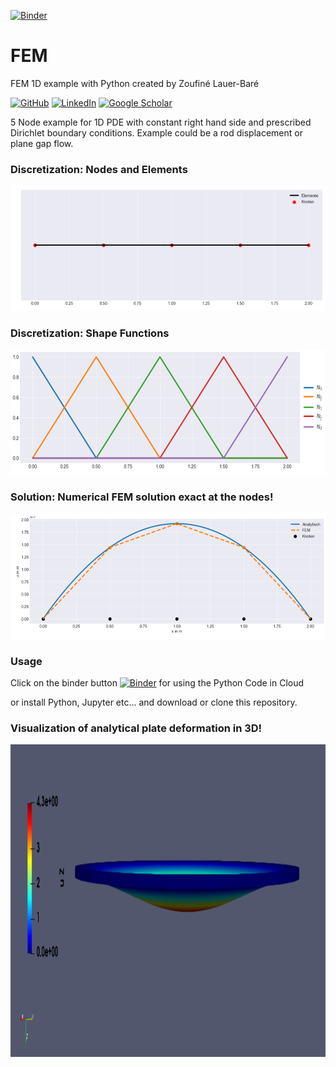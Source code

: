 [![Binder](https://mybinder.org/badge_logo.svg)](https://mybinder.org/v2/gh/zolabar/FEM/HEAD)
# FEM
FEM 1D example with Python created by Zoufiné Lauer-Baré

[![GitHub](https://img.shields.io/badge/github-%23121011.svg?style=for-the-badge&logo=github&logoColor=white)](https://github.com/zolabar)
[![LinkedIn](https://img.shields.io/badge/linkedin-%230077B5.svg?style=for-the-badge&logo=linkedin&logoColor=white)](https://www.linkedin.com/in/zoufine-lauer-bare-14677a77)
[![Google Scholar](https://img.shields.io/badge/google%20scholar-4285F4?style=for-the-badge&logo=google%20assistant&logoColor=white)](https://scholar.google.com/citations?user=Gsm7ZzUAAAAJ&hl=en&oi=sra)

5 Node example for 1D PDE with constant right hand side and prescribed Dirichlet boundary conditions. Example could be a rod displacement or plane gap flow.

### Discretization: Nodes and Elements

<img src=FIGURES/diskretisierung.PNG height='200'>

### Discretization: Shape Functions

<img src=FIGURES/formfunktionen.PNG height='200'>

### Solution: Numerical FEM solution exact at the nodes!

<img src=FIGURES/verschiebung.PNG height='200'>

### Usage

Click on the binder button [![Binder](https://mybinder.org/badge_logo.svg)](https://mybinder.org/v2/gh/zolabar/FEM/HEAD) for using the Python Code in Cloud

or install Python, Jupyter etc... and download or clone this repository.

### Visualization of analytical plate deformation in 3D!

<img src=FIGURES/plate_analytical_uz_scaled.PNG height='500'>

